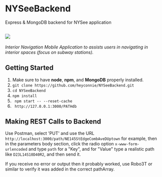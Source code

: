 # NYSeeBackend
Express &amp; MongoDB backend for NYSee application

![](https://github.com/heyconnie/NYSee/blob/master/images/nysee-24bit-400x135.png?raw=true)
----
*Interior Navigation Mobile Application to assists users in navigating in interior spaces (focus on subway stations).*

## Getting Started
1. Make sure to have **node**, **npm**, and **MongoDB** properly installed.
2. ` git clone https://github.com/heyconnie/NYSeeBackend.git `
3. ` cd NYSeeBackend `
4. ` npm install `
5. ` npm start -- --reset-cache`
6. ` http://127.0.0.1:3000/PATHdb`

## Making REST Calls to Backend
Use Postman, select 'PUT' and use the URL `http://localhost:3000/path/NE145StEdgeCombAveDUptown` for example,
then in the parameters body section, click the radio option `x-www-form-urlencoded` and type `path` for a "Key",
and for "Value" type a realistic path like `D23L14S10D40R2`, and then send it.

If you receive no error or output then it probably worked, use Robo3T or similar to verify it was added in the correct pathArray.
